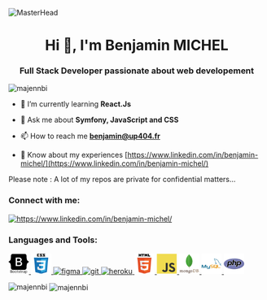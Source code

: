 ![MasterHead](https://media.licdn.com/dms/image/D4E16AQFW2Yf78GU4oA/profile-displaybackgroundimage-shrink_350_1400/0/1697199802252?e=1703116800&v=beta&t=s_PMKVM0VwkSVEAQDdjxKsBeIfyfXOA2DpPeLFtlACU)
<h1 align="center">Hi 👋, I'm Benjamin MICHEL</h1>
<h3 align="center">Full Stack Developer passionate about web developement</h3>

<p align="left"> <img src="https://komarev.com/ghpvc/?username=majennbi&label=Profile%20views&color=0e75b6&style=flat" alt="majennbi" /> </p>

- 🌱 I’m currently learning **React.Js**

- 💬 Ask me about **Symfony, JavaScript and CSS**

- 📫 How to reach me **benjamin@up404.fr**

- 📄 Know about my experiences [https://www.linkedin.com/in/benjamin-michel/](https://www.linkedin.com/in/benjamin-michel/)

Please note : A lot of my repos are private for confidential matters...

<h3 align="left">Connect with me:</h3>
<p align="left">
<a href="https://linkedin.com/in/https://www.linkedin.com/in/benjamin-michel/" target="blank"><img align="center" src="https://raw.githubusercontent.com/rahuldkjain/github-profile-readme-generator/master/src/images/icons/Social/linked-in-alt.svg" alt="https://www.linkedin.com/in/benjamin-michel/" height="30" width="40" /></a>
</p>

<h3 align="left">Languages and Tools:</h3>
<p align="left"> <a href="https://getbootstrap.com" target="_blank" rel="noreferrer"> <img src="https://raw.githubusercontent.com/devicons/devicon/master/icons/bootstrap/bootstrap-plain-wordmark.svg" alt="bootstrap" width="40" height="40"/> </a> <a href="https://www.w3schools.com/css/" target="_blank" rel="noreferrer"> <img src="https://raw.githubusercontent.com/devicons/devicon/master/icons/css3/css3-original-wordmark.svg" alt="css3" width="40" height="40"/> </a> <a href="https://www.figma.com/" target="_blank" rel="noreferrer"> <img src="https://www.vectorlogo.zone/logos/figma/figma-icon.svg" alt="figma" width="40" height="40"/> </a> <a href="https://git-scm.com/" target="_blank" rel="noreferrer"> <img src="https://www.vectorlogo.zone/logos/git-scm/git-scm-icon.svg" alt="git" width="40" height="40"/> </a> <a href="https://heroku.com" target="_blank" rel="noreferrer"> <img src="https://www.vectorlogo.zone/logos/heroku/heroku-icon.svg" alt="heroku" width="40" height="40"/> </a> <a href="https://www.w3.org/html/" target="_blank" rel="noreferrer"> <img src="https://raw.githubusercontent.com/devicons/devicon/master/icons/html5/html5-original-wordmark.svg" alt="html5" width="40" height="40"/> </a> <a href="https://developer.mozilla.org/en-US/docs/Web/JavaScript" target="_blank" rel="noreferrer"> <img src="https://raw.githubusercontent.com/devicons/devicon/master/icons/javascript/javascript-original.svg" alt="javascript" width="40" height="40"/> </a> <a href="https://www.mongodb.com/" target="_blank" rel="noreferrer"> <img src="https://raw.githubusercontent.com/devicons/devicon/master/icons/mongodb/mongodb-original-wordmark.svg" alt="mongodb" width="40" height="40"/> </a> <a href="https://www.mysql.com/" target="_blank" rel="noreferrer"> <img src="https://raw.githubusercontent.com/devicons/devicon/master/icons/mysql/mysql-original-wordmark.svg" alt="mysql" width="40" height="40"/> </a> <a href="https://www.php.net" target="_blank" rel="noreferrer"> <img src="https://raw.githubusercontent.com/devicons/devicon/master/icons/php/php-original.svg" alt="php" width="40" height="40"/> </a> </p>

<p><img align="left" src="https://github-readme-stats.vercel.app/api/top-langs?username=majennbi&show_icons=true&locale=en&layout=compact" alt="majennbi" /></p>

<p>&nbsp;<img align="center" src="https://github-readme-stats.vercel.app/api?username=majennbi&show_icons=true&locale=en" alt="majennbi" /></p>

